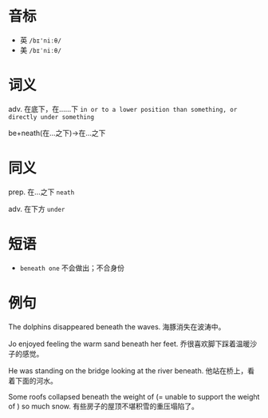 # 音标

- 英 `/bɪ'niːθ/`
- 美 `/bɪˈniːθ/`

# 词义

adv. 在底下，在……下
`in or to a lower position than something, or directly under something`



be+neath(在…之下)→在…之下

# 同义

prep. 在…之下
`neath`

adv. 在下方
`under`

# 短语

- `beneath one` 不会做出；不合身份

# 例句

The dolphins disappeared beneath the waves.
海豚消失在波涛中。

Jo enjoyed feeling the warm sand beneath her feet.
乔很喜欢脚下踩着温暖沙子的感觉。

He was standing on the bridge looking at the river beneath.
他站在桥上，看着下面的河水。

Some roofs collapsed beneath the weight of (=  unable to support the weight of  ) so much snow.
有些房子的屋顶不堪积雪的重压塌陷了。



